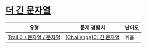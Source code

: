 # [더 긴 문자열](https://www.codetree.ai/trails/complete/curated-cards/nl-pre-string-2)

|유형|문제 경험치|난이도|
|---|---|---|
|[Trail 0 / 문자열 / 문자열](https://www.codetree.ai/trail-info/codetree-101/)|[[Challenge]더 긴 문자열](https://www.codetree.ai/trails/complete/curated-cards/nl-pre-string-2/)|쉬움|

